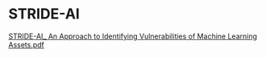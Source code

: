 # STRIDE-AI

[STRIDE-AI_ An Approach to Identifying Vulnerabilities of Machine Learning Assets.pdf](https://github.com/LaraMauri/STRIDE-AI/files/6056431/STRIDE-AI_.An.Approach.to.Identifying.Vulnerabilities.of.Machine.Learning.Assets.pdf)
